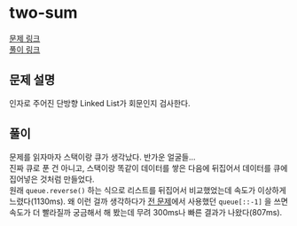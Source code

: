 # two-sum
[문제 링크](https://leetcode.com/problems/palindrome-linked-list/)   
[풀이 링크](two-sum.py)  

## 문제 설명
인자로 주어진 단방향 Linked List가 회문인지 검사한다.

## 풀이
문제를 읽자마자 스택이랑 큐가 생각났다. 반가운 얼굴들...  
진짜 큐로 푼 건 아니고, 스택이랑 똑같이 데이터를 쌓은 다음에 뒤집어서 데이터를 큐에 집어넣은 것처럼 만들었다.  
원래 `queue.reverse()` 하는 식으로 리스트를 뒤집어서 비교했었는데 속도가 이상하게 느렸다(1130ms). 왜 이런 걸까 생각하다가 [전 문제](palindrome-number.md)에서 사용했던 `queue[::-1]` 을 쓰면 속도가 더 빨라질까 궁금해서 해 봤는데 무려 300ms나 빠른 결과가 나왔다(807ms).
